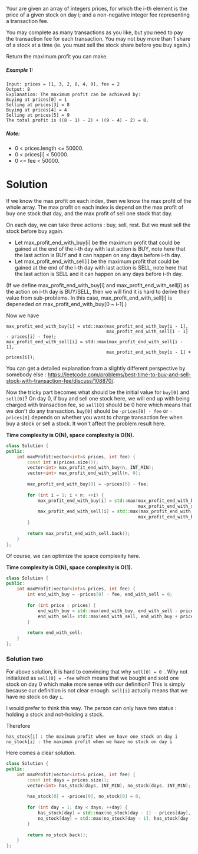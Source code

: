 Your are given an array of integers prices, for which the i-th element is the price of a given stock on day i; and a non-negative integer fee representing a transaction fee.

You may complete as many transactions as you like, but you need to pay the transaction fee for each transaction. You may not buy more than 1 share of a stock at a time (ie. you must sell the stock share before you buy again.)

Return the maximum profit you can make.

##### Example 1:

```
Input: prices = [1, 3, 2, 8, 4, 9], fee = 2
Output: 8
Explanation: The maximum profit can be achieved by:
Buying at prices[0] = 1
Selling at prices[3] = 8
Buying at prices[4] = 4
Selling at prices[5] = 9
The total profit is ((8 - 1) - 2) + ((9 - 4) - 2) = 8.
```

##### Note:

* 0 < prices.length <= 50000.
* 0 < prices[i] < 50000.
* 0 <= fee < 50000.

# Solution


If we know the max profit on each index, then we know the max profit of the whole array.
The max profit on each index is depend on the max profit of buy one stock that day, and the max profit of sell one stock that day.

On each day, we can take three actions : buy, sell, rest. But we must sell the stock before buy again.

* Let max_profit_end_with_buy[i] be the maximum profit that could be gained at the end of the i-th day with last action is BUY, note here that the last action is BUY and it can happen on any days before i-th day.  
* Let max_profit_end_with_sell[i] be the maximum profit that could be gained at the end of the i-th day with last action is SELL, note here that the last action is SELL and it can happen on any days before i-th day.  

(If we define max_profit_end_with_buy[i] and max_profit_end_with_sell[i] as the action on i-th day is BUY/SELL, then we will find it is hard to derive their value from sub-problems. In this case, max_profit_end_with_sell[i] is depeneded on max_profit_end_with_buy[0 ~ i-1].)

Now we have

```
max_profit_end_with_buy[i] = std::max(max_profit_end_with_buy[i - 1], 
                                      max_profit_end_with_sell[i - 1] - prices[i] - fee);
max_profit_end_with_sell[i] = std::max(max_profit_end_with_sell[i - 1], 
                                      max_profit_end_with_buy[i - 1] + prices[i]);
```

You can get a detailed explanation from a slightly different perspective by somebody else : https://leetcode.com/problems/best-time-to-buy-and-sell-stock-with-transaction-fee/discuss/108870/.

Now the tricky part becomes what should be the initial value for ```buy[0]``` and ```sell[0]```? On day 0, if buy and sell one stock here, we will end up with being charged with transaction fee, so ```sell[0]``` should be 0 here which means that we don't do any transaction. ```buy[0]``` should be ```-prices[0] - fee``` or ```-prices[0]``` depends on whether you want to charge transaction fee when buy a stock or sell a stock. It won't affect the problem result here.

__Time complexity is O(N), space complexity is O(N).__

```cpp
class Solution {
public:
    int maxProfit(vector<int>& prices, int fee) {
        const int n(prices.size());
        vector<int> max_profit_end_with_buy(n, INT_MIN);
        vector<int> max_profit_end_with_sell(n, 0);
        
        max_profit_end_with_buy[0] = -prices[0] - fee; 
        
        for (int i = 1; i < n; ++i) {
            max_profit_end_with_buy[i] = std::max(max_profit_end_with_buy[i - 1], 
                                                  max_profit_end_with_sell[i - 1] - prices[i] - fee);
            max_profit_end_with_sell[i] = std::max(max_profit_end_with_sell[i - 1], 
                                                  max_profit_end_with_buy[i - 1] + prices[i]);
        }
        
        return max_profit_end_with_sell.back();
    }
};
```

Of course, we can optimize the space complexity here.

__Time complexity is O(N), space complexity is O(1).__

```cpp
class Solution {
public:
    int maxProfit(vector<int>& prices, int fee) {      
        int end_with_buy = -prices[0] - fee, end_with_sell = 0;
        
        for (int price : prices) {
            end_with_buy = std::max(end_with_buy, end_with_sell - price - fee);
            end_with_sell= std::max(end_with_sell, end_with_buy + price);
        }
        
        return end_with_sell;
    }
};
```

### Solution two

For above solution, it is hard to convincing that why  ```sell[0] = 0 ```. Why not initialized as ```sell[0] = -fee``` which means that we bought and sold one stock on day 0 which make more sense with our definition? This is simply because our definition is not clear enough. ```sell[i]``` actually means that we have no stock on day ```i```. 

I would prefer to think this way. The person can only have two status : holding a stock and not-holding a stock.

Therefore

```
has_stock[i] : the maximum profit when we have one stock on day i
no_stock[i] : the maximum profit when we have no stock on day i
```

Here comes a clear solution.

```cpp
class Solution {
public:
    int maxProfit(vector<int>& prices, int fee) {
        const int days = prices.size();
        vector<int> has_stock(days, INT_MIN), no_stock(days, INT_MIN);
        
        has_stock[0] = -prices[0], no_stock[0] = 0;
        
        for (int day = 1; day < days; ++day) {
            has_stock[day] = std::max(no_stock[day - 1] - prices[day], has_stock[day - 1]);
            no_stock[day] = std::max(no_stock[day - 1], has_stock[day - 1] + prices[day] - fee);
        }
        
        return no_stock.back();
    }
};
```
